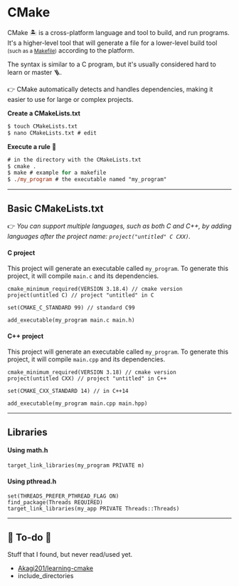 # CMake

<div class="row row-cols-md-2"><div>

CMake 🏝️ is a cross-platform language and tool to build, and run programs. It's a higher-level tool that will generate a file for a lower-level build tool <small>(such as a [Makefile](/tools-and-frameworks/others/build/makefile/index.md))</small> according to the platform.

The syntax is similar to a C program, but it's usually considered hard to learn or master 🪜.

👉 CMake automatically detects and handles dependencies, making it easier to use for large or complex projects.
</div><div>

**Create a CMakeLists.txt**

```ps
$ touch CMakeLists.txt
$ nano CMakeLists.txt # edit
```

**Execute a rule** 🌴

```ps
# in the directory with the CMakeLists.txt
$ cmake .
$ make # example for a makefile
$ ./my_program # the executable named "my_program"
```
</div></div>

<hr class="sep-both">

## Basic CMakeLists.txt

👉 *You can support multiple languages, such as both C and C++, by adding languages after the project name: `project("untitled" C CXX)`.*

<div class="row row-cols-md-2"><div>

#### C project

This project will generate an executable called `my_program`. To generate this project, it will compile `main.c` and its dependencies.

```scss!
cmake_minimum_required(VERSION 3.18.4) // cmake version
project(untitled C) // project "untitled" in C

set(CMAKE_C_STANDARD 99) // standard C99

add_executable(my_program main.c main.h)
```
</div><div>

#### C++ project

This project will generate an executable called `my_program`. To generate this project, it will compile `main.cpp` and its dependencies.

```scss!
cmake_minimum_required(VERSION 3.18) // cmake version
project(untitled CXX) // project "untitled" in C++

set(CMAKE_CXX_STANDARD 14) // in C++14

add_executable(my_program main.cpp main.hpp)
```
</div></div>

<hr class="sep-both">

## Libraries

<div class="row row-cols-md-2"><div>

#### Using math.h

```scss!
target_link_libraries(my_program PRIVATE m)
```
</div><div>

#### Using pthread.h

```scss!
set(THREADS_PREFER_PTHREAD_FLAG ON)
find_package(Threads REQUIRED)
target_link_libraries(my_app PRIVATE Threads::Threads)
```
</div></div>

<hr class="sep-both">

## 👻 To-do 👻

Stuff that I found, but never read/used yet.

<div class="row row-cols-md-2"><div>

* [Akagi201/learning-cmake](https://github.com/Akagi201/learning-cmake)
* include_directories

</div><div>
</div></div>